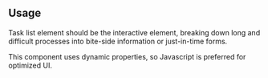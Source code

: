 ## Usage

Task list element should be the interactive element, breaking down long and difficult processes into bite-side information or just-in-time forms.

This component uses dynamic properties, so Javascript is preferred for optimized UI.